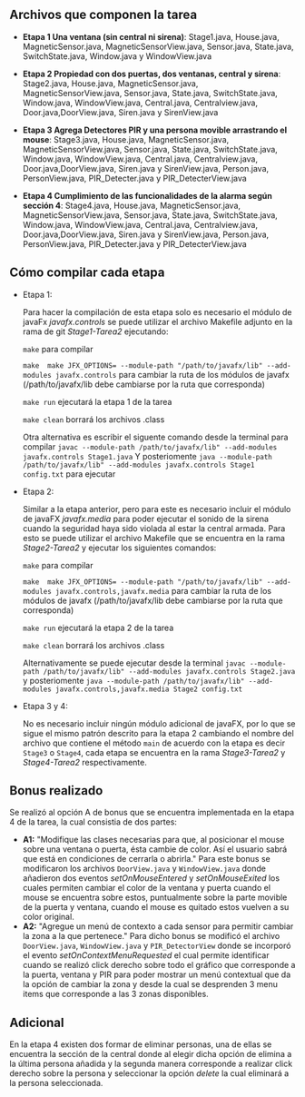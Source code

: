 ## Archivos que componen la tarea

* **Etapa 1 Una ventana (sin central ni sirena)**: 
Stage1.java, House.java, MagneticSensor.java, MagneticSensorView.java, Sensor.java, State.java, SwitchState.java, Window.java y WindowView.java 

* **Etapa 2 Propiedad con dos puertas, dos ventanas, central y sirena**: Stage2.java, House.java, MagneticSensor.java, MagneticSensorView.java, Sensor.java, State.java, SwitchState.java, Window.java, WindowView.java, Central.java, Centralview.java, Door.java,DoorView.java, Siren.java y SirenView.java 

* **Etapa 3 Agrega Detectores PIR y una persona movible arrastrando el mouse**: Stage3.java, House.java, MagneticSensor.java, MagneticSensorView.java, Sensor.java, State.java, SwitchState.java, Window.java, WindowView.java, Central.java, Centralview.java, Door.java,DoorView.java, Siren.java y SirenView.java, Person.java, PersonView.java, PIR_Detecter.java y PIR_DetecterView.java 

* **Etapa 4 Cumplimiento de las funcionalidades de la alarma según sección 4**: Stage4.java, House.java, MagneticSensor.java, MagneticSensorView.java, Sensor.java, State.java, SwitchState.java, Window.java, WindowView.java, Central.java, Centralview.java, Door.java,DoorView.java, Siren.java y SirenView.java, Person.java, PersonView.java, PIR_Detecter.java y PIR_DetecterView.java

## Cómo compilar cada etapa

*  Etapa 1:

    Para hacer la compilación de esta etapa solo es necesario el módulo de javaFx *javafx.controls* se puede utilizar el archivo Makefile adjunto en la rama de git *Stage1-Tarea2* ejecutando:

    ` make ` para compilar

    ` make  make JFX_OPTIONS= --module-path "/path/to/javafx/lib" --add-modules javafx.controls ` para cambiar la ruta de los módulos de javafx (/path/to/javafx/lib debe cambiarse por la ruta que corresponda)

    ` make run ` ejecutará la etapa 1 de la tarea 

    ` make clean ` borrará los archivos .class
    
    Otra alternativa es escribir el siguente comando desde la terminal para compilar 
    ` javac --module-path /path/to/javafx/lib" --add-modules javafx.controls Stage1.java ` Y posteriomente 
 ` java --module-path /path/to/javafx/lib" --add-modules javafx.controls Stage1 config.txt ` para ejecutar

* Etapa 2:

    Similar a la etapa anterior, pero para este es necesario incluir el módulo de javaFX *javafx.media* para poder ejecutar el sonido de la sirena cuando la seguridad haya sido violada al estar la central armada. Para esto se puede utilizar el archivo Makefile que se encuentra en la rama *Stage2-Tarea2* y ejecutar los siguientes comandos:

     ` make ` para compilar

    ` make  make JFX_OPTIONS= --module-path "/path/to/javafx/lib" --add-modules javafx.controls,javafx.media ` para cambiar la ruta de los módulos de javafx (/path/to/javafx/lib debe cambiarse por la ruta que corresponda)

    ` make run ` ejecutará la etapa 2 de la tarea 

    ` make clean ` borrará los archivos .class

    Alternativamente se puede ejecutar desde la terminal ` javac --module-path /path/to/javafx/lib" --add-modules javafx.controls Stage2.java ` y posteriomente 
 ` java --module-path /path/to/javafx/lib" --add-modules javafx.controls,javafx.media Stage2 config.txt `

* Etapa 3 y 4:

    No es necesario incluir ningún módulo adicional de javaFX, por lo que se sigue el mismo patrón descrito para la etapa 2 cambiando el nombre del archivo que contiene el método `main` de acuerdo con la etapa es decir `Stage3` o `Stage4`, cada etapa se encuentra en la rama *Stage3-Tarea2* y *Stage4-Tarea2* respectivamente.

## Bonus realizado

Se realizó al opción A de bonus que se encuentra implementada en la etapa 4 de la tarea, la cual consistia de dos partes:
* **A1:** "Modifique las clases necesarias para que, al posicionar el mouse sobre una ventana o puerta, ésta cambie de color. Así el usuario sabrá que está en condiciones de cerrarla o abrirla." Para este bonus se modificaron los archivos `DoorView.java` y `WindowView.java` donde añadieron dos eventos *setOnMouseEntered* y *setOnMouseExited* los cuales permiten cambiar el color de la ventana y puerta cuando el mouse se encuentra sobre estos, puntualmente sobre la parte movible de la puerta y ventana, cuando el mouse es quitado estos vuelven a su color original.
* **A2:** "Agregue un menú de contexto a cada sensor para permitir cambiar la zona a la que pertenece." Para dicho bonus se modificó el archivo `DoorView.java`, `WindowView.java` y `PIR_DetectorView` donde se incorporó el evento *setOnContextMenuRequested* el cual permite identificar cuando se realizó click derecho sobre todo el gráfico que corresponde a la puerta, ventana y PIR para poder mostrar un menú contextual que da la opción de cambiar la zona y desde la cual se desprenden 3 menu items que corresponde a las 3 zonas disponibles.

## Adicional

En la etapa 4 existen dos formar de eliminar personas, una de ellas se encuentra la sección de la central donde al elegir dicha opción de elimina a la última persona añadida y la segunda manera corresponde a realizar click derecho sobre la persona y seleccionar la opción *delete* la cual eliminará a la persona seleccionada.



